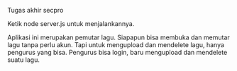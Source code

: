 Tugas akhir secpro

Ketik node server.js untuk menjalankannya.

Aplikasi ini merupakan pemutar lagu. Siapapun bisa membuka dan memutar lagu tanpa perlu akun. Tapi untuk mengupload dan mendelete lagu, hanya pengurus yang bisa. Pengurus bisa login, baru mengupload dan mendelete suatu lagu.
